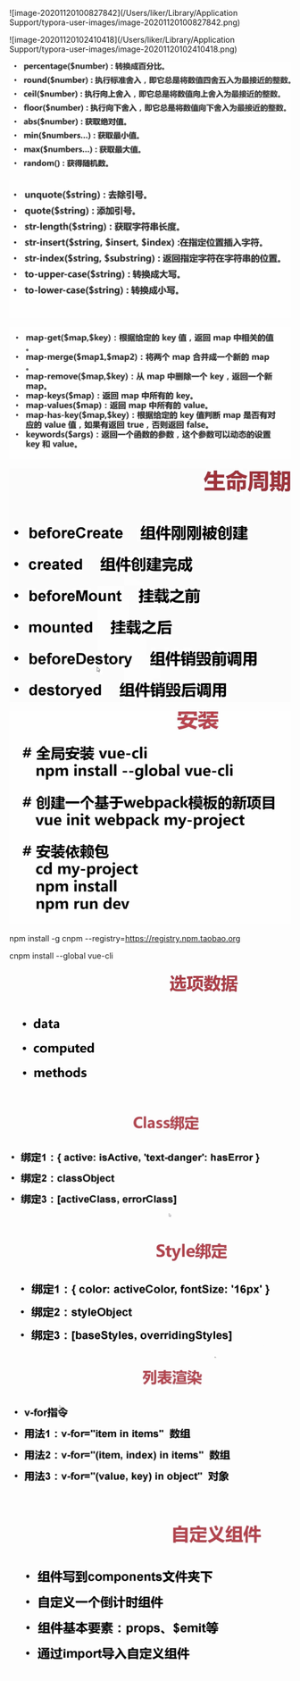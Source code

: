 ![image-20201120100827842](/Users/liker/Library/Application Support/typora-user-images/image-20201120100827842.png)

![image-20201120102410418](/Users/liker/Library/Application Support/typora-user-images/image-20201120102410418.png)

![image-20201120141514846](vue.assets/image-20201120141514846.png)

![image-20201120142757426](vue.assets/image-20201120142757426.png)

![image-20201120143620615](vue.assets/image-20201120143620615.png)

![image-20201120191634616](vue.assets/image-20201120191634616.png)

![image-20201120191819645](vue.assets/image-20201120191819645.png)

npm install -g cnpm --registry=https://registry.npm.taobao.org

 cnpm install --global vue-cli

![image-20201120194917950](vue.assets/image-20201120194917950.png)

![image-20201120200730564](vue.assets/image-20201120200730564.png)

![image-20201120200742571](vue.assets/image-20201120200742571.png)

![image-20201121154114142](vue.assets/image-20201121154114142.png)

![image-20201121161050526](vue.assets/image-20201121161050526.png)